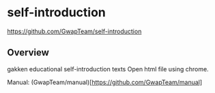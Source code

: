 # self-introduction
https://github.com/GwapTeam/self-introduction

## Overview
gakken educational self-introduction texts
Open html file using chrome.

Manual: (GwapTeam/manual)[https://github.com/GwapTeam/manual]

